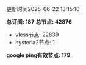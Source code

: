 更新时间2025-06-22 18:15:10

**总订阅: 187**
**总节点: 42876**
- vless节点: 22839
- hysteria2节点: 1

**google ping有效节点: 179**
